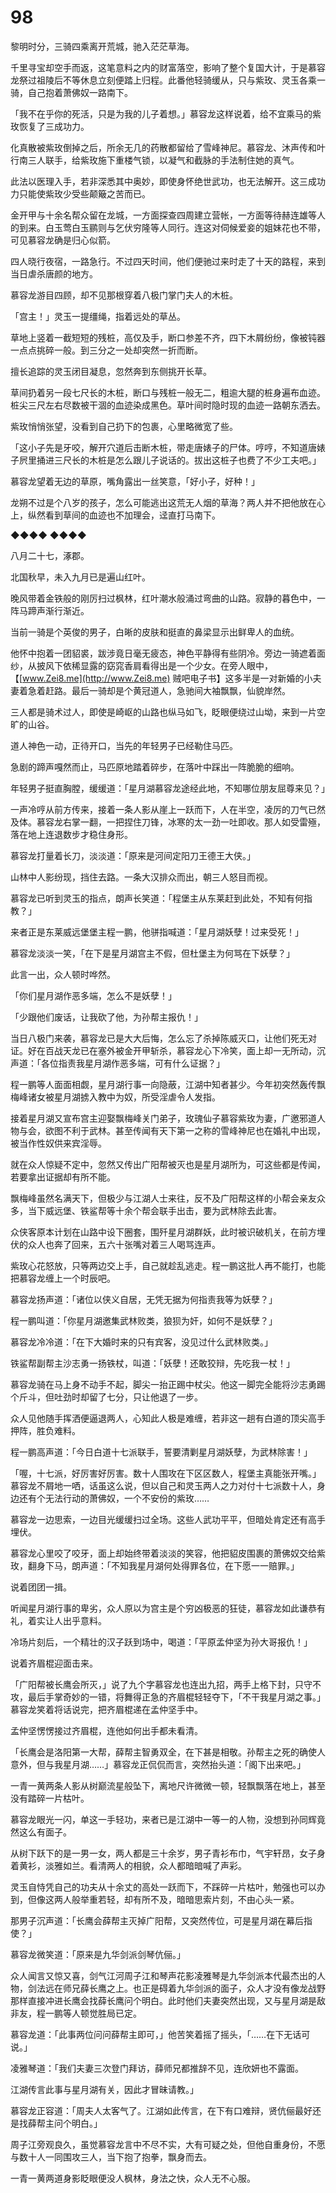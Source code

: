 # 98

黎明时分，三骑四乘离开荒城，驰入茫茫草海。

千里寻宝却空手而返，这笔意料之内的财富落空，影响了整个复国大计，于是慕容龙祭过祖陵后不等休息立刻便踏上归程。此番他轻骑缓从，只与紫玫、灵玉各乘一骑，自己抱着萧佛奴一路南下。

「我不在乎你的死活，只是为我的儿子着想。」慕容龙这样说着，给不宜乘马的紫玫恢复了三成功力。

化真散被紫玫倒掉之后，所余无几的药散都留给了雪峰神尼。慕容龙、沐声传和叶行南三人联手，给紫玫施下重楼气锁，以凝气和截脉的手法制住她的真气。

此法以医理入手，若非深悉其中奥妙，即使身怀绝世武功，也无法解开。这三成功力只能使紫玫少受些颠簸之苦而已。

金开甲与十余名帮众留在龙城，一方面探查四周建立营帐，一方面等待赫连雄等人的到来。白玉莺白玉鹂则与乞伏穷隆等人同行。连这对伺候爱妾的姐妹花也不带，可见慕容龙确是归心似箭。

四人晓行夜宿，一路急行。不过四天时间，他们便驰过来时走了十天的路程，来到当日虐杀唐颜的地方。

慕容龙游目四顾，却不见那根穿着八极门掌门夫人的木桩。

「宫主！」灵玉一提缰绳，指着远处的草丛。

草地上竖着一截短短的残桩，高仅及手，断口参差不齐，四下木屑纷纷，像被钝器一点点挑碎一般。到三分之一处却突然一折而断。

擅长追踪的灵玉闭目凝息，忽然奔到东侧挑开长草。

草间扔着另一段七尺长的木桩，断口与残桩一般无二，粗逾大腿的桩身遍布血迹。桩尖三尺左右尽数被干涸的血迹染成黑色。草叶间时隐时现的血迹一路朝东洒去。

紫玫悄悄张望，没看到自己扔下的包裹，心里略微宽了些。

「这小子先是牙咬，解开穴道后击断木桩，带走唐婊子的尸体。哼哼，不知道唐婊子屄里捅进三尺长的木桩是怎么跟儿子说话的。拔出这桩子也费了不少工夫吧。」

慕容龙望着无边的草原，嘴角露出一丝笑意，「好小子，好种！」

龙朔不过是个八岁的孩子，怎么可能逃出这荒无人烟的草海？两人并不把他放在心上，纵然看到草间的血迹也不加理会，迳直打马南下。

◆◆◆◆ ◆◆◆◆

八月二十七，涿郡。

北国秋早，未入九月已是遍山红叶。

晚风带着金铁般的刚厉扫过枫林，红叶潮水般涌过弯曲的山路。寂静的暮色中，一阵马蹄声渐行渐近。

当前一骑是个英俊的男子，白晰的皮肤和挺直的鼻梁显示出鲜卑人的血统。

他怀中抱着一团貂裘，跋涉竟日毫无疲态，神色平静得有些阴冷。旁边一骑遮着面纱，从披风下依稀显露的窈窕香肩看得出是一个少女。在旁人眼中，【[www.Zei8.me](http://www.Zei8.me) 贼吧电子书】这多半是一对新婚的小夫妻着急着赶路。最后一骑却是个黄冠道人，急驰间大袖飘飘，仙貌岸然。

三人都是骑术过人，即使是崎岖的山路也纵马如飞，眨眼便绕过山坳，来到一片空旷的山谷。

道人神色一动，正待开口，当先的年轻男子已经勒住马匹。

急剧的蹄声嘎然而止，马匹原地踏着碎步，在落叶中踩出一阵脆脆的细响。

年轻男子挺直胸膛，缓缓道：「星月湖慕容龙途经此地，不知哪位朋友屈尊来见？」

一声冷哼从前方传来，接着一条人影从崖上一跃而下，人在半空，凌厉的刀气已然及体。慕容龙右掌一翻，一把捏住刀锋，冰寒的太一劲一吐即收。那人如受雷殛，落在地上连退数步才稳住身形。

慕容龙打量着长刀，淡淡道：「原来是河间定阳刀王德王大侠。」

山林中人影纷现，挡住去路。一条大汉排众而出，朝三人怒目而视。

慕容龙已听到灵玉的指点，朗声长笑道：「程堡主从东莱赶到此处，不知有何指教？」

来者正是东莱威远堡堡主程一鹏，他骈指喊道：「星月湖妖孽！过来受死！」

慕容龙淡淡一笑，「在下是星月湖宫主不假，但杜堡主为何骂在下妖孽？」

此言一出，众人顿时哗然。

「你们星月湖作恶多端，怎么不是妖孽！」

「少跟他们废话，让我砍了他，为孙帮主报仇！」

当日八极门来袭，慕容龙已是大大后悔，怎么忘了杀掉陈威灭口，让他们死无对证。好在百战天龙已在塞外被金开甲斩杀，慕容龙心下冷笑，面上却一无所动，沉声道：「各位指责我星月湖作恶多端，可有什么证据？」

程一鹏等人面面相觑，星月湖行事一向隐蔽，江湖中知者甚少。今年初突然轰传飘梅峰诸女被星月湖掳入教中为奴，所受淫虐令人发指。

接着星月湖又宣布宫主迎娶飘梅峰关门弟子，玫瑰仙子慕容紫玫为妻，广邀邪道人物与会，欲图不利于武林。甚至传闻有天下第一之称的雪峰神尼也在婚礼中出现，被当作性奴供来宾淫辱。

就在众人惊疑不定中，忽然又传出广阳帮被灭也是星月湖所为，可这些都是传闻，若要拿出证据却有所不能。

飘梅峰虽然名满天下，但极少与江湖人士来往，反不及广阳帮这样的小帮会亲友众多，当下威远堡、铁鲨帮等十余个帮会联手出击，要为武林除去此害。

众侠客原本计划在山路中设下圈套，围歼星月湖群妖，此时被识破机关，在前方埋伏的众人也奔了回来，五六十张嘴对着三人喝骂连声。

紫玫心花怒放，只等两边交上手，自己就趁乱逃走。程一鹏这批人再不能打，也能把慕容龙缠上一个时辰吧。

慕容龙扬声道：「诸位以侠义自居，无凭无据为何指责我等为妖孽？」

程一鹏叫道：「你星月湖邀集武林败类，狼狈为奸，如何不是妖孽？」

慕容龙冷冷道：「在下大婚时来的只有宾客，没见过什么武林败类。」

铁鲨帮副帮主沙志勇一扬铁杖，叫道：「妖孽！还敢狡辩，先吃我一杖！」

慕容龙骑在马上身不动手不起，脚尖一抬正踢中杖尖。他这一脚完全能将沙志勇踢个斤斗，但吐劲时却留了七分，只让他退了一步。

众人见他随手挥洒便逼退两人，心知此人极是难缠，若非这一趟有白道的顶尖高手押阵，胜负难料。

程一鹏高声道：「今日白道十七派联手，誓要清剿星月湖妖孽，为武林除害！」

「喔，十七派，好厉害好厉害。数十人围攻在下区区数人，程堡主真能张开嘴。」慕容龙不屑地一哂，话虽这么说，但以自己和灵玉两人之力对付十七派数十人，身边还有个无法行动的萧佛奴，一个不安份的紫玫……

慕容龙一边思索，一边目光缓缓扫过全场。这些人武功平平，但暗处肯定还有高手埋伏。

慕容龙心里咬了咬牙，面上却始终带着淡淡的笑容，他把貂皮围裹的萧佛奴交给紫玫，翻身下马，朗声道：「不知我星月湖何处得罪各位，在下愿一一赔罪。」

说着团团一揖。

听闻星月湖行事的卑劣，众人原以为宫主是个穷凶极恶的狂徒，慕容龙如此谦恭有礼，着实让人出乎意料。

冷场片刻后，一个精壮的汉子跃到场中，喝道：「平原孟仲坚为孙大哥报仇！」

说着齐眉棍迎面击来。

「广阳帮被长鹰会所灭，」说了九个字慕容龙也连出九招，两手上格下封，只守不攻，最后手掌奇妙的一错，将舞得正急的齐眉棍轻轻夺下，「不干我星月湖之事。」慕容龙笑着将话说完，把齐眉棍递在孟仲坚手中。

孟仲坚愣愣接过齐眉棍，连他如何出手都未看清。

「长鹰会是洛阳第一大帮，薛帮主智勇双全，在下甚是相敬。孙帮主之死的确使人意外，但与我星月湖……」慕容龙正侃侃而言，突然抬头道：「阁下出来吧。」

一青一黄两条人影从树巅流星般坠下，离地尺许微微一顿，轻飘飘落在地上，甚至没有踏碎一片枯叶。

慕容龙眼光一闪，单这一手轻功，来者已是江湖中一等一的人物，没想到孙同辉竟然这么有面子。

从树下跃下的是一男一女，两人都是三十余岁，男子青衫布巾，气宇轩昂，女子身着黄衫，淡雅如兰。看清两人的相貌，众人都暗暗喊了声彩。

灵玉自恃凭自己的功夫从十余丈的高处一跃而下，不踩碎一片枯叶，勉强也可以办到，但像这两人般举重若轻，却有所不及，暗暗思索片刻，不由心头一紧。

那男子沉声道：「长鹰会薛帮主灭掉广阳帮，又突然传位，可是星月湖在幕后指使？」

慕容龙微笑道：「原来是九华剑派剑琴伉俪。」

众人闻言又惊又喜，剑气江河周子江和琴声花影凌雅琴是九华剑派本代最杰出的人物，剑法远在师兄薛长鹰之上。也正是碍着九华剑派的面子，众人才没有像龙战野那样直接冲进长鹰会找薛长鹰问个明白。此时他们夫妻突然出现，又与星月湖是敌非友，程一鹏等人顿觉胜局已定。

慕容龙道：「此事两位问问薛帮主即可，」他苦笑着摇了摇头，「……在下无话可说。」

凌雅琴道：「我们夫妻三次登门拜访，薛师兄都推辞不见，连欣妍也不露面。

江湖传言此事与星月湖有关，因此才冒昧请教。」

慕容龙正容道：「周夫人太客气了。江湖如此传言，在下有口难辩，贤伉俪最好还是找薛帮主问个明白。」

周子江旁观良久，虽觉慕容龙言中不尽不实，大有可疑之处，但他自重身份，不愿与数十人一同围攻三人，当下抱了抱拳，飘身而去。

一青一黄两道身影眨眼便没人枫林，身法之快，众人无不心服。
